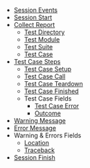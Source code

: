 * [Session Events](./index.md)
* [Session Start](./session_start.md)
* [Collect Report](./collect_report/index.md)
    * [Test Directory](./collect_report/test_directory.md)
    * [Test Module](./collect_report/test_module.md)
    * [Test Suite](./collect_report/test_suite.md)
    * [Test Case](./collect_report/test_case.md)
* [Test Case Steps](./steps/index.md)
    * [Test Case Setup](./steps/test_case_setup.md)
    * [Test Case Call](./steps/test_case_call.md)
    * [Test Case Teardown](./steps/test_case_teardown.md)
    * [Test Case Finished](./steps/test_case_finished.md)
    * Test Case Fields
        * [Test Case Error](./steps/test_case_error.md)
        * [Outcome](./steps/outcome.md)
* [Warning Message](./warning_message.md)
* [Error Message](./error_message.md)
* Warning & Errors Fields
    * [Location](./location.md)
    * [Traceback](./traceback.md)
* [Session Finish](./session_finish.md)